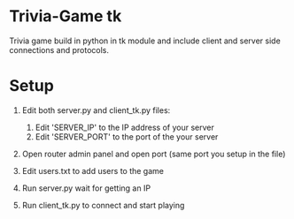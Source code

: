 # Trivia-Game tk
Trivia game build in python in tk module and include client and server side connections and protocols.

# Setup
1. Edit both server.py and client_tk.py files:
    1. Edit 'SERVER_IP' to the IP address of your server
    2. Edit 'SERVER_PORT' to the port of the your server
  
2. Open router admin panel and open port (same port you setup in the file)
3. Edit users.txt to add users to the game
4. Run server.py wait for getting an IP
5. Run client_tk.py to connect and start playing

